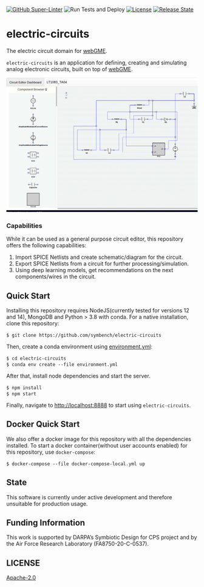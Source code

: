 [![GitHub Super-Linter](https://github.com/umesh-timalsina/electric-circuits/workflows/Lint%20Code%20Base/badge.svg
)](https://github.com/marketplace/actions/super-linter)
![Run Tests and Deploy](https://github.com/symbench/electric-circuits/workflows/Run%20Tests%20and%20Deploy/badge.svg?branch=master)
[![License](https://img.shields.io/badge/license-Apache%202.0-blue.svg)](./LICENSE)
[![Release State](https://img.shields.io/badge/state-beta-yellow.svg)](https://img.shields.io/badge/state-beta-yellow.svg)

# electric-circuits
The electric circuit domain for [webGME](https://webgme.org).

`electric-circuits` is an application for defining, creating and simulating analog electronic circuits, built on top of [webGME](https://webgme.org).

![circuit-editor](./images/circuit-editor.png)

### Capabilities
While it can be used as a general purpose circuit editor, this repository offers the following capabilities:

1. Import SPICE Netlists and create schematic/diagram for the circuit.
2. Export SPICE Netlists from a circuit for further processing/simulation.
3. Using deep learning models, get recommendations on the next components/wires in the circuit.


## Quick Start
Installing this repository requires NodeJS(currently tested for versions 12 and 14), MongoDB and Python > 3.8 with conda. For a native installation, clone this repository:

```shell
$ git clone https://github.com/symbench/electric-circuits
```
Then, create a conda environment using [environment.yml](./environment.yml):
```shell
$ cd electric-circuits
$ conda env create --file environment.yml
```
After that, install node dependencies and start the server.
```shell
$ npm install
$ npm start
```

Finally, navigate to [http://localhost:8888](http://localhost:8888) to start using `electric-circuits`.

## Docker Quick Start
We also offer a docker image for this repository with all the dependencies installed. To start a docker container(without user accounts enabled) for this repository, use `docker-compose`:

```shell
$ docker-compose --file docker-compose-local.yml up
```

## State
This software is currently under active development and therefore unsuitable for production usage.

## Funding Information
This work is supported by DARPA’s Symbiotic Design for CPS project and by the Air Force Research Laboratory (FA8750-20-C-0537).

## LICENSE
[Apache-2.0](./LICENSE)

